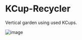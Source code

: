 # KCup-Recycler
Vertical garden using used KCups.

![image](https://github.com/user-attachments/assets/9b91bb96-5e5c-46db-9d79-7710e3e03611)


